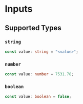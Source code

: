 # Inputs


## Supported Types

### `string`

```typescript
const value: string = "<value>";
```

### `number`

```typescript
const value: number = 7531.78;
```

### `boolean`

```typescript
const value: boolean = false;
```

